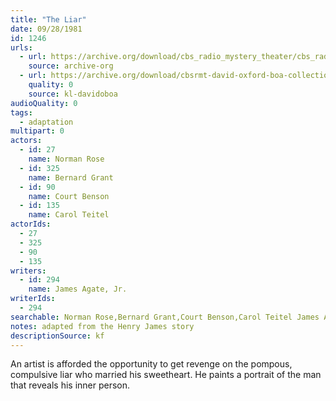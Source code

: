 ```yaml
---
title: "The Liar"
date: 09/28/1981
id: 1246
urls: 
  - url: https://archive.org/download/cbs_radio_mystery_theater/cbs_radio_mystery_theater-1201-1250.zip/cbs_radio_mystery_theater-1201-1250%2Fcbsrmt_1246_the_liar.mp3
    source: archive-org
  - url: https://archive.org/download/cbsrmt-david-oxford-boa-collection/CBSRMT-810928-1246-The-Liar-(128-44)_KQV-{BoA}.mp3
    quality: 0
    source: kl-davidoboa
audioQuality: 0
tags: 
  - adaptation
multipart: 0
actors:  
  - id: 27
    name: Norman Rose  
  - id: 325
    name: Bernard Grant  
  - id: 90
    name: Court Benson  
  - id: 135
    name: Carol Teitel
actorIds:  
  - 27  
  - 325  
  - 90  
  - 135
writers:  
  - id: 294
    name: James Agate, Jr.
writerIds:  
  - 294
searchable: Norman Rose,Bernard Grant,Court Benson,Carol Teitel James Agate, Jr.
notes: adapted from the Henry James story
descriptionSource: kf
---
```

An artist is afforded the opportunity to get revenge on the pompous, compulsive liar who married his sweetheart. He paints a portrait of the man that reveals his inner person.